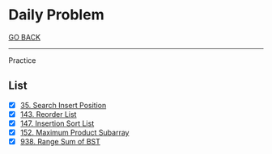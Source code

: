 # Daily Problem

[GO BACK](../README.md)

___

Practice

## List

* [x] [35. Search Insert Position](./35_Search-Insert-Position/README.md)
* [x] [143. Reorder List](./143_Reorder-List/README.md)
* [x] [147. Insertion Sort List](./147_Insertion-Sort-List/README.md)
* [x] [152. Maximum Product Subarray](./152_Maximum-Product-Subarray/README.md)
* [x] [938. Range Sum of BST](./938_Range-Sum-of-BST/README.md)
